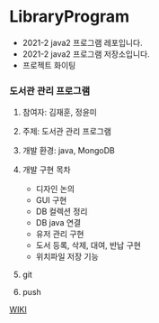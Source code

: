# LibraryProgram

- 2021-2 java2 프로그램 레포입니다.
- 2021-2 java2 프로그램 저장소입니다.
- 프로젝트 화이팅
### 도서관 관리 프로그램

1. 참여자: 김재훈, 정윤미
2. 주제: 도서관 관리 프로그램
3. 개발 환경: java, MongoDB
4. 개발 구현 목차

   - 디자인 논의
   - GUI 구현
   - DB 컬렉션 정리
   - DB java 연결
   - 유저 관리 구현
   - 도서 등록, 삭제, 대여, 반납 구현
   - 위치파일 저장 기능

5. git
6. push

[WIKI](https://github.com/JeongYunMi/LibraryProgram/wiki)
